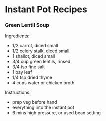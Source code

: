 # Instant Pot Recipes

### Green Lentil Soup
Ingredients:
- 1/2 carrot, diced small
- 1/2 celery stalk, diced small
- 1 shallot, diced small
- 3/4 cup green lentils, rinsed
- 3/4 tsp fine salt
- 1 bay leaf
- 1/4 tsp dried thyme
- 4 cups water or chicken broth

Instructions:
- prep veg before hand
- everything into the instant pot
- 6 mins high pressure, or used bean setting
